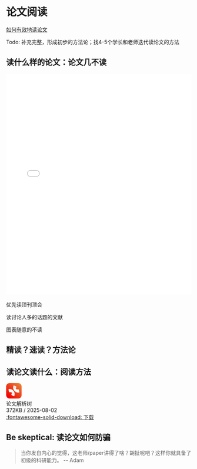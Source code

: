 # 论文阅读
[如何有效地读论文](https://pengsida.notion.site/d192db870bc64436ae4a4a590b36772a)

Todo: 补充完整，形成初步的方法论；找4-5个学长和老师迭代读论文的方法


## 读什么样的论文：论文几不读

<iframe src="./CCF.pdf" width="100%" height="600px" style="border: none;">
This browser does not support PDFs
</iframe>

优先读顶刊顶会

读讨论人多的话题的文献

图表随意的不读


## 精读？速读？方法论




## 读论文读什么：阅读方法


<div class="card file-block" markdown="1">
<div class="file-icon"><img src="/style/images/xmind.svg" style="height: 3em;"></div>
<div class="file-body">
<div class="file-title">论文解析树</div>
<div class="file-meta">372KB / 2025-08-02</div>
</div>
<a class="down-button" target="_blank" href="thesis_reading.xmind" markdown="1">:fontawesome-solid-download: 下载</a>
</div>



## Be skeptical: 读论文如何防骗

> 当你发自内心的觉得，这老师/paper讲得了啥？胡扯呢吧？这样你就具备了初级的科研能力。
> -- Adam